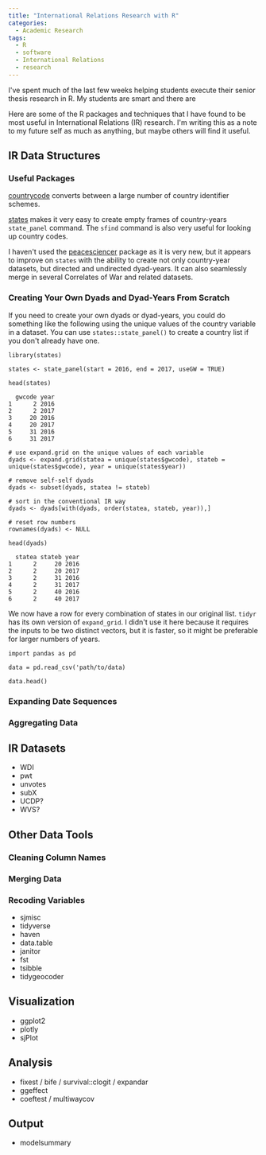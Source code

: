 ```yaml
---
title: "International Relations Research with R"
categories:
  - Academic Research
tags:
  - R
  - software
  - International Relations
  - research
---
```


I've spent much of the last few weeks helping students execute their senior thesis research in R. My students are smart and there are 

Here are some of the R packages and techniques that I have found to be most useful in International Relations (IR) research. I'm writing this as a note to my future self as much as anything, but maybe others will find it useful.

## IR Data Structures

### Useful Packages

[countrycode](https://github.com/vincentarelbundock/countrycode) converts between a large number of country identifier schemes.

[states](https://github.com/andybega/states) makes it very easy to create empty frames of country-years `state_panel` command. The `sfind` command is also very useful for looking up country codes.

I haven't used the [peacesciencer](https://github.com/svmiller/peacesciencer) package as it is very new, but it appears to improve on `states` with the ability to create not only country-year datasets, but directed and undirected dyad-years. It can also seamlessly merge in several Correlates of War and related datasets. 

### Creating Your Own Dyads and Dyad-Years From Scratch

If you need to create your own dyads or dyad-years, you could do something like the following using the unique values of the country variable in a dataset. You can use `states::state_panel()` to create a country list if you don't already have one.

```
library(states)

states <- state_panel(start = 2016, end = 2017, useGW = TRUE)

head(states)

  gwcode year
1      2 2016
2      2 2017
3     20 2016
4     20 2017
5     31 2016
6     31 2017

# use expand.grid on the unique values of each variable
dyads <- expand.grid(statea = unique(states$gwcode), stateb = unique(states$gwcode), year = unique(states$year))

# remove self-self dyads
dyads <- subset(dyads, statea != stateb)

# sort in the conventional IR way
dyads <- dyads[with(dyads, order(statea, stateb, year)),]

# reset row numbers
rownames(dyads) <- NULL

head(dyads)

  statea stateb year
1      2     20 2016
2      2     20 2017
3      2     31 2016
4      2     31 2017
5      2     40 2016
6      2     40 2017
```

We now have a row for every combination of states in our original list. `tidyr` has its own version of `expand_grid`. I didn't use it here because it requires the inputs to be two distinct vectors, but it is faster, so it might be preferable for larger numbers of years.

```
import pandas as pd

data = pd.read_csv('path/to/data)

data.head()
```

### Expanding Date Sequences


### Aggregating Data

## IR Datasets

- WDI
- pwt
- unvotes
- subX
- UCDP?
- WVS?

## Other Data Tools

### Cleaning Column Names

### Merging Data

### Recoding Variables

- sjmisc
- tidyverse
- haven
- data.table
- janitor
- fst
- tsibble
- tidygeocoder

## Visualization

- ggplot2
- plotly
- sjPlot

## Analysis

- fixest / bife / survival::clogit / expandar
- ggeffect
- coeftest / multiwaycov

## Output

- modelsummary
